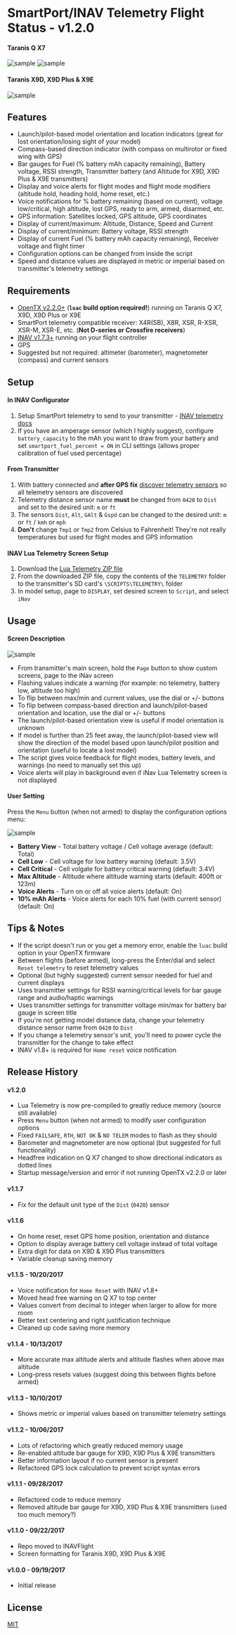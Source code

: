 # SmartPort/INAV Telemetry Flight Status - v1.2.0

#### Taranis Q X7
![sample](assets/iNavQX71.png "launch/pilot-based model orientation and location indicators")
![sample](assets/iNavQX72.png "Compass-based direction indicator")

#### Taranis X9D, X9D Plus & X9E
![sample](assets/iNavX9D.png "View on Taranis X9D, X9D Plus & X9E")

## Features

* Launch/pilot-based model orientation and location indicators (great for lost orientation/losing sight of your model)
* Compass-based direction indicator (with compass on multirotor or fixed wing with GPS)
* Bar gauges for Fuel (% battery mAh capacity remaining), Battery voltage, RSSI strength, Transmitter battery (and Altitude for X9D, X9D Plus & X9E transmitters)
* Display and voice alerts for flight modes and flight mode modifiers (altitude hold, heading hold, home reset, etc.)
* Voice notifications for % battery remaining (based on current), voltage low/critical, high altitude, lost GPS, ready to arm, armed, disarmed, etc.
* GPS information: Satellites locked, GPS altitude, GPS coordinates
* Display of current/maximum: Altitude, Distance, Speed and Current
* Display of current/minimum: Battery voltage, RSSI strength
* Display of current Fuel (% battery mAh capacity remaining), Receiver voltage and flight timer
* Configuration options can be changed from inside the script
* Speed and distance values are displayed in metric or imperial based on transmitter's telemetry settings

## Requirements

* [OpenTX v2.2.0+](http://www.open-tx.org/) (**`luac` build option required!**) running on Taranis Q X7, X9D, X9D Plus or X9E
* SmartPort telemetry compatible receiver: X4R(SB), X8R, XSR, R-XSR, XSR-M, XSR-E, etc. (**Not D-series or Crossfire receivers**)
* [INAV v1.7.3+](https://github.com/iNavFlight/inav/releases) running on your flight controller
* GPS
* Suggested but not required: altimeter (barometer), magnetometer (compass) and current sensors

## Setup

#### In INAV Configurator

1. Setup SmartPort telemetry to send to your transmitter - [INAV telemetry docs](https://github.com/iNavFlight/inav/blob/master/docs/Telemetry.md#smartport-sport-telemetry)
2. If you have an amperage sensor (which I highly suggest), configure `battery_capacity` to the mAh you want to draw from your battery and set `smartport_fuel_percent = ON` in CLI settings (allows proper calibration of fuel used percentage)

#### From Transmitter

1. With battery connected and **after GPS fix** [discover telemetry sensors](https://www.youtube.com/watch?v=n09q26Gh858) so all telemetry sensors are discovered
2. Telemetry distance sensor name **must** be changed from `0420` to `Dist` and set to the desired unit: `m` or `ft`
3. The sensors `Dist`, `Alt`, `GAlt` & `Gspd` can be changed to the desired unit: `m` or `ft` / `kmh` or `mph`
4. **Don't** change `Tmp1` or `Tmp2` from Celsius to Fahrenheit! They're not really temperatures but used for flight modes and GPS information

#### INAV Lua Telemetry Screen Setup

1. Download the [Lua Telemetry ZIP file](https://github.com/iNavFlight/LuaTelemetry/archive/master.zip)
2. From the downloaded ZIP file, copy the contents of the `TELEMETRY` folder to the transmitter's SD card's `\SCRIPTS\TELEMETRY\` folder
3. In model setup, page to `DISPLAY`, set desired screen to `Script`, and select `iNav`

## Usage

#### Screen Description
![sample](assets/iNavKey.png "Screen description")

* From transmitter's main screen, hold the `Page` button to show custom screens, page to the iNav screen
* Flashing values indicate a warning (for example: no telemetry, battery low, altitude too high)
* To flip between max/min and current values, use the dial or +/- buttons
* To flip between compass-based direction and launch/pilot-based orientation and location, use the dial or +/- buttons
* The launch/pilot-based orientation view is useful if model orientation is unknown
* If model is further than 25 feet away, the launch/pilot-based view will show the direction of the model based upon launch/pilot position and orientation (useful to locate a lost model)
* The script gives voice feedback for flight modes, battery levels, and warnings (no need to manually set this up)
* Voice alerts will play in background even if iNav Lua Telemetry screen is not displayed

#### User Setting
Press the `Menu` button (when not armed) to display the configuration options menu:

![sample](assets/iNavConfig.png "Configuration menu")

* **Battery View** - Total battery voltage / Cell voltage average (default: Total)
* **Cell Low** - Cell voltage for low battery warning (default: 3.5V)
* **Cell Critical** - Cell volgate for battery critical warning (default: 3.4V)
* **Max Altitude** - Altitude where altitude warning starts (default: 400ft or 123m)
* **Voice Alerts** - Turn on or off all voice alerts (default: On)
* **10% mAh Alerts** - Voice alerts for each 10% fuel (with current sensor) (default: On)

## Tips & Notes

* If the script doesn't run or you get a memory error, enable the `luac` build option in your OpenTX firmware
* Between flights (before armed), long-press the Enter/dial and select `Reset telemetry` to reset telemetry values
* Optional (but highly suggested) current sensor needed for fuel and current displays
* Uses transmitter settings for RSSI warning/critical levels for bar gauge range and audio/haptic warnings
* Uses transmitter settings for transmitter voltage min/max for battery bar gauge in screen title
* If you're not getting model distance data, change your telemetry distance sensor name from `0420` to `Dist`
* If you change a telemetry sensor's unit, you'll need to power cycle the transmitter for the change to take effect
* INAV v1.8+ is required for `Home reset` voice notification

## Release History

#### v1.2.0
* Lua Telemetry is now pre-compiled to greatly reduce memory (source still available)
* Press `Menu` button (when not armed) to modify user configuration options
* Fixed `FAILSAFE`, `RTH`, `NOT OK` & `NO TELEM` modes to flash as they should
* Barometer and magnetometer are now optional (but suggested for full functionality)
* Headfree indication on Q X7 changed to show directional indicators as dotted lines
* Startup message/version and error if not running OpenTX v2.2.0 or later
#### v1.1.7
* Fix for the default unit type of the `Dist` (`0420`) sensor
#### v1.1.6
* On home reset, reset GPS home position, orientation and distance
* Option to display average battery cell voltage instead of total voltage
* Extra digit for data on X9D & X9D Plus transmitters
* Variable cleanup saving memory
#### v1.1.5 - 10/20/2017
* Voice notification for `Home Reset` with INAV v1.8+
* Moved head free warning on Q X7 to top center
* Values convert from decimal to integer when larger to allow for more room
* Better text centering and right justification technique
* Cleaned up code saving more memory
#### v1.1.4 - 10/13/2017
* More accurate max altitude alerts and altitude flashes when above max altitude
* Long-press <Enter> resets values (suggest doing this between flights before armed)
#### v1.1.3 - 10/10/2017
* Shows metric or imperial values based on transmitter telemetry settings
#### v1.1.2 - 10/06/2017
* Lots of refactoring which greatly reduced memory usage
* Re-enabled altitude bar gauge for X9D, X9D Plus & X9E transmitters
* Better information layout if no current sensor is present
* Refactored GPS lock calculation to prevent script syntax errors
#### v1.1.1 - 09/28/2017
* Refactored code to reduce memory
* Removed altitude bar gauge for X9D, X9D Plus & X9E transmitters (used too much memory?)
#### v1.1.0 - 09/22/2017
* Repo moved to INAVFlight
* Screen formatting for Taranis X9D, X9D Plus & X9E
#### v1.0.0 - 09/19/2017
* Initial release

## License

[MIT](https://github.com/iNavFlight/LuaTelemetry/blob/master/LICENSE)
